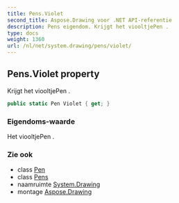 ```yaml
---
title: Pens.Violet
second_title: Aspose.Drawing voor .NET API-referentie
description: Pens eigendom. Krijgt het viooltjePen .
type: docs
weight: 1360
url: /nl/net/system.drawing/pens/violet/
---
```

## Pens.Violet property

Krijgt het viooltjePen .

```csharp
public static Pen Violet { get; }
```

### Eigendoms-waarde

Het viooltjePen .

### Zie ook

* class [Pen](../../pen/)
* class [Pens](../)
* naamruimte [System.Drawing](../../pens/)
* montage [Aspose.Drawing](../../../)


